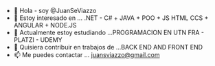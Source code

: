 - 👋 Hola - soy @JuanSeViazzo
- 👀 Estoy interesado en ... .NET - C# + JAVA + POO + JS HTML CCS + ANGULAR + NODE.JS
- 🌱 Actualmente estoy estudiando ...PROGRAMACION EN UTN FRA - PLATZI - UDEMY
- 💞️ Quisiera contribuir en trabajos de ...BACK END AND FRONT END
- 📫 Me puedes contactar ... juansviazzo@gmail.com


